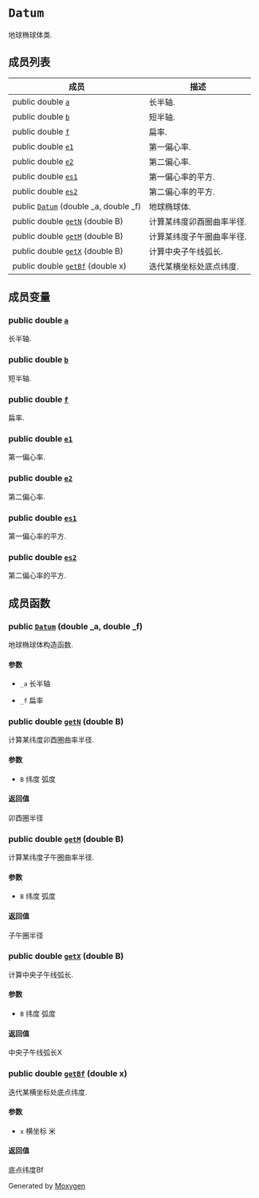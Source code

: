 # `Datum` <a id="class_datum"></a>

地球椭球体类.

## 成员列表

 成员                                                                                       | 描述            
------------------------------------------------------------------------------------------|---------------
 public double [`a`](#class_datum_1a77c6165c0409eb7220c5dec6994dfa0e)                     | 长半轴.          
 public double [`b`](#class_datum_1a08fb72960cf066acee56133e87aee94b)                     | 短半轴.          
 public double [`f`](#class_datum_1a149168217c3ec02d7e564c05aabf1d3b)                     | 扁率.           
 public double [`e1`](#class_datum_1a1bd0f69184b398c19dc3802971d741d5)                    | 第一偏心率.        
 public double [`e2`](#class_datum_1a9b28332d1e386cae2a13624a4c2df84e)                    | 第二偏心率.        
 public double [`es1`](#class_datum_1a53243eacd2ff3886d5014bbd78940e91)                   | 第一偏心率的平方.     
 public double [`es2`](#class_datum_1a4e7f825542ca4905fbb16265bf1885ba)                   | 第二偏心率的平方.     
 public [`Datum`](#class_datum_1a910c6c183eeb0e254e2e0ecdd8c5791a) (double _a, double _f) | 地球椭球体.        
 public double [`getN`](#class_datum_1aacbe5d815e1dd6a7338204971747c4c4) (double B)       | 计算某纬度卯酉圈曲率半径. 
 public double [`getM`](#class_datum_1a37eb621afb01d7758c050be1af8e7779) (double B)       | 计算某纬度子午圈曲率半径. 
 public double [`getX`](#class_datum_1abeff52f365f52266e6aa76b078247e3e) (double B)       | 计算中央子午线弧长.    
 public double [`getBf`](#class_datum_1af84b5a28040f79ff4a1887d43d6a46e0) (double x)      | 迭代某横坐标处底点纬度.  

## 成员变量

### public double [`a`](#class_datum_1a77c6165c0409eb7220c5dec6994dfa0e)<a id="class_datum_1a77c6165c0409eb7220c5dec6994dfa0e"></a>

长半轴.

### public double [`b`](#class_datum_1a08fb72960cf066acee56133e87aee94b)<a id="class_datum_1a08fb72960cf066acee56133e87aee94b"></a>

短半轴.

### public double [`f`](#class_datum_1a149168217c3ec02d7e564c05aabf1d3b)<a id="class_datum_1a149168217c3ec02d7e564c05aabf1d3b"></a>

扁率.

### public double [`e1`](#class_datum_1a1bd0f69184b398c19dc3802971d741d5)<a id="class_datum_1a1bd0f69184b398c19dc3802971d741d5"></a>

第一偏心率.

### public double [`e2`](#class_datum_1a9b28332d1e386cae2a13624a4c2df84e)<a id="class_datum_1a9b28332d1e386cae2a13624a4c2df84e"></a>

第二偏心率.

### public double [`es1`](#class_datum_1a53243eacd2ff3886d5014bbd78940e91)<a id="class_datum_1a53243eacd2ff3886d5014bbd78940e91"></a>

第一偏心率的平方.

### public double [`es2`](#class_datum_1a4e7f825542ca4905fbb16265bf1885ba)<a id="class_datum_1a4e7f825542ca4905fbb16265bf1885ba"></a>

第二偏心率的平方.

## 成员函数

### public [`Datum`](#class_datum_1a910c6c183eeb0e254e2e0ecdd8c5791a) (double _a, double _f)<a id="class_datum_1a910c6c183eeb0e254e2e0ecdd8c5791a"></a>

地球椭球体构造函数.

#### 参数

* `_a` 长半轴

* `_f` 扁率

### public double [`getN`](#class_datum_1aacbe5d815e1dd6a7338204971747c4c4) (double B)<a id="class_datum_1aacbe5d815e1dd6a7338204971747c4c4"></a>

计算某纬度卯酉圈曲率半径.

#### 参数

* `B` 纬度 弧度

#### 返回值

卯酉圈半径

### public double [`getM`](#class_datum_1a37eb621afb01d7758c050be1af8e7779) (double B)<a id="class_datum_1a37eb621afb01d7758c050be1af8e7779"></a>

计算某纬度子午圈曲率半径.

#### 参数

* `B` 纬度 弧度

#### 返回值

子午圈半径

### public double [`getX`](#class_datum_1abeff52f365f52266e6aa76b078247e3e) (double B)<a id="class_datum_1abeff52f365f52266e6aa76b078247e3e"></a>

计算中央子午线弧长.

#### 参数

* `B` 纬度 弧度

#### 返回值

中央子午线弧长X

### public double [`getBf`](#class_datum_1af84b5a28040f79ff4a1887d43d6a46e0) (double x)<a id="class_datum_1af84b5a28040f79ff4a1887d43d6a46e0"></a>

迭代某横坐标处底点纬度.

#### 参数

* `x` 横坐标 米

#### 返回值

底点纬度Bf

Generated by [Moxygen](https://sourcey.com/moxygen)